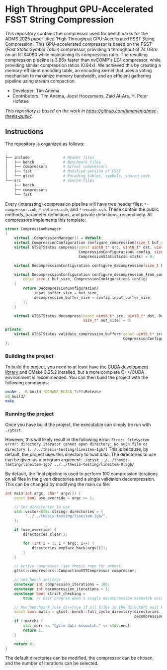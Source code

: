 # High Throughput GPU-Accelerated FSST String Compression
This repository contains the compressor used for benchmarks for the ADMS 2025 paper titled 'High Throughput GPU-Accelerated FSST String Compression'.
This GPU-accelerated compressor is based on the FSST (_Fast Static Symbol Table_) compressor, providing a throughput of 74 GB/s on an RTX4090 while maintaining its compression ratio. 
The resulting compression pipeline is 3.86x faster than nvCOMP's LZ4 compressor, while providing similar compression ratios (0.84x).
We achieved this by creating a memory-efficient encoding table, an encoding kernel that uses a voting mechanism to maximize memory bandwidth, and an efficient gathering pipeline using stream compaction.

* Developer: Tim Anema
* Contributors: Tim Anema, Joost Hoozemans, Zaid Al-Ars, H. Peter Hofstee

_This repository is based on the work in https://github.com/timanema/msc-thesis-public._

## Instructions
The repository is organized as follows:
```bash
.
├── include               # Header files
│   ├── bench             # Benchmark files
│   ├── compressors       # Actual compressors
│   ├── fsst              # Modified version of FSST
│   └── gtsst             # Encoding tables, symbols, shared code
└── src                   # Source files
    ├── bench
    ├── compressors
    └── fsst

```
Every (interesting) compression pipeline will have tree header files: `*-compressor.cuh`, `*-defines.cuh`, and `*-encode.cuh`.
These contain the public methods, parameter definitions, and private definitions, respectively.
All compressors implements this template:
```c++
struct CompressionManager
{
    virtual ~CompressionManager() = default;
    virtual CompressionConfiguration configure_compression(size_t buf_size) = 0;
    virtual GTSSTStatus compress(const uint8_t* src, uint8_t* dst, uint8_t* tmp,
                                 CompressionConfiguration& config, size_t* out_size,
                                 CompressionStatistics& stats) = 0;

    virtual DecompressionConfiguration configure_decompression(size_t buf_size) = 0;

    virtual DecompressionConfiguration configure_decompression_from_compress(
        const size_t buf_size, CompressionConfiguration& config)
    {
        return DecompressionConfiguration{
            .input_buffer_size = buf_size,
            .decompression_buffer_size = config.input_buffer_size,
        };
    }

    virtual GTSSTStatus decompress(const uint8_t* src, uint8_t* dst, DecompressionConfiguration& config,
                                   size_t* out_size) = 0;

private:
    virtual GTSSTStatus validate_compression_buffers(const uint8_t* src, uint8_t* dst, uint8_t* tmp,
                                                     CompressionConfiguration& config) = 0;
};
```

### Building the project
To build the project, you need to at least have the [CUDA development library](https://docs.nvidia.com/cuda/cuda-installation-guide-linux/) and CMake 3.25.2 installed, but a more complete C++/CUDA environment is recommended.
You can then build the project with the following commands:
```bash
cmake . -B build -DCMAKE_BUILD_TYPE=Release
cd build/
make
```

### Running the project
Once you have build the project, the executable can simply be run with `./gtsst`.

However, this will likely result in the following error:
`Error: filesystem error: directory iterator cannot open directory: No such file or directory [../../thesis-testing/lineitem-1gb/]`
This is because, by default, the project uses this directory to load data.
The directories to use can be given as a program argument:
`./gtsst ../../thesis-testing/lineitem-1gb/ ../../thesis-testing/lineitem-0.5gb/`

By default, the final pipeline is used to perform 100 compression iterations on all files in the given directories and
a single validation decompression. This can be changed by modifying the main.cu file:
```c++
int main(int argc, char* argv[]) {
    const bool use_override = argc >= 2;

    // Set directories to use
    std::vector<std::string> directories = {
         "../../thesis-testing/lineitem-1gb/",
    };

    if (use_override) {
        directories.clear();

        for (int i = 1; i < argc; i++) {
            directories.emplace_back(argv[i]);
        }
    }

    // Active compressor (see thesis repo for others)
    gtsst::compressors::CompactionV5TCompressor compressor;

    // Set bench settings
    constexpr int compression_iterations = 100;
    constexpr int decompression_iterations = 1;
    constexpr bool strict_checking =
        true; // Exit program when a single decompression mismatch occurs, otherwise only report it

    // Run benchmark (use_dir=true if all files in the directory must be used, otherwise uses first file only)
    const bool match = gtsst::bench::full_cycle_directory(directories, false, compression_iterations,
                                                          decompression_iterations, compressor, false, strict_checking);
    if (!match) {
        std::cerr << "Cycle data mismatch." << std::endl;
        return 1;
    }

    return 0;
}
```
The default directories can be modified, the compressor can be chosen, and the number of iterations can be selected.